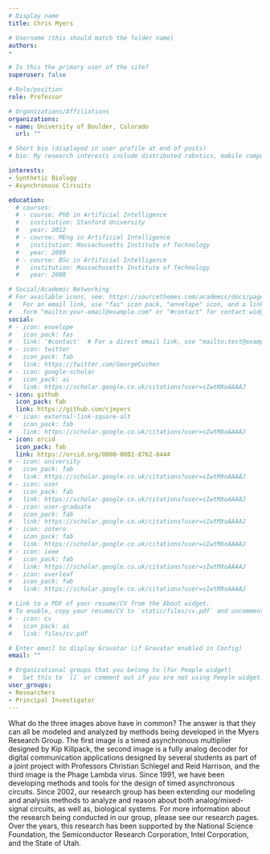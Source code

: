 ```yaml
---
# Display name
title: Chris Myers

# Username (this should match the folder name)
authors:
- 

# Is this the primary user of the site?
superuser: false

# Role/position
role: Professor

# Organizations/Affiliations
organizations:
- name: University of Boulder, Colorado
  url: ""

# Short bio (displayed in user profile at end of posts)
# bio: My research interests include distributed robotics, mobile computing and programmable matter.

interests:
- Synthetic Biology
- Asynchronous Circuits

education:
  # courses:
  # - course: PhD in Artificial Intelligence
  #   institution: Stanford University
  #   year: 2012
  # - course: MEng in Artificial Intelligence
  #   institution: Massachusetts Institute of Technology
  #   year: 2009
  # - course: BSc in Artificial Intelligence
  #   institution: Massachusetts Institute of Technology
  #   year: 2008

# Social/Academic Networking
# For available icons, see: https://sourcethemes.com/academic/docs/page-builder/#icons
#   For an email link, use "fas" icon pack, "envelope" icon, and a link in the
#   form "mailto:your-email@example.com" or "#contact" for contact widget.
social:
# - icon: envelope
#   icon_pack: fas
#   link: '#contact'  # For a direct email link, use "mailto:test@example.org".
# - icon: twitter
#   icon_pack: fab
#   link: https://twitter.com/GeorgeCushen
# - icon: google-scholar
#   icon_pack: ai
#   link: https://scholar.google.co.uk/citations?user=sIwtMXoAAAAJ
- icon: github
  icon_pack: fab
  link: https://github.com/cjmyers
# - icon: external-link-square-alt
#   icon_pack: fab
#   link: https://scholar.google.co.uk/citations?user=sIwtMXoAAAAJ
- icon: orcid
  icon_pack: fab
  link: https://orcid.org/0000-0002-8762-8444
# - icon: university
#   icon_pack: fab
#   link: https://scholar.google.co.uk/citations?user=sIwtMXoAAAAJ
# - icon: user
#   icon_pack: fab
#   link: https://scholar.google.co.uk/citations?user=sIwtMXoAAAAJ
# - icon: user-graduate
#   icon_pack: fab
#   link: https://scholar.google.co.uk/citations?user=sIwtMXoAAAAJ
# - icon: zotero
#   icon_pack: fab
#   link: https://scholar.google.co.uk/citations?user=sIwtMXoAAAAJ
# - icon: ieee
#   icon_pack: fab
#   link: https://scholar.google.co.uk/citations?user=sIwtMXoAAAAJ
# - icon: overleaf
#   icon_pack: fab
#   link: https://scholar.google.co.uk/citations?user=sIwtMXoAAAAJ

# Link to a PDF of your resume/CV from the About widget.
# To enable, copy your resume/CV to `static/files/cv.pdf` and uncomment the lines below.
# - icon: cv
#   icon_pack: ai
#   link: files/cv.pdf

# Enter email to display Gravatar (if Gravatar enabled in Config)
email: ""

# Organizational groups that you belong to (for People widget)
#   Set this to `[]` or comment out if you are not using People widget.
user_groups:
- Researchers
- Principal Investigator
---
```



What do the three images above have in common? The answer is that they can all be modeled and analyzed by methods being developed in the Myers Research Group. The first image is a timed asynchronous multiplier designed by Kip Killpack, the second image is a fully analog decoder for digital communication applications designed by several students as part of a joint project with Professors Christian Schlegel and Reid Harrison, and the third image is the Phage Lambda virus. Since 1991, we have been developing methods and tools for the design of timed asynchronous circuits. Since 2002, our research group has been extending our modeling and analysis methods to analyze and reason about both analog/mixed-signal circuits, as well as, biological systems. For more information about the research being conducted in our group, please see our research pages.\
Over the years, this research has been supported by the National Science Foundation, the Semiconductor Research Corporation, Intel Corporation, and the State of Utah.
